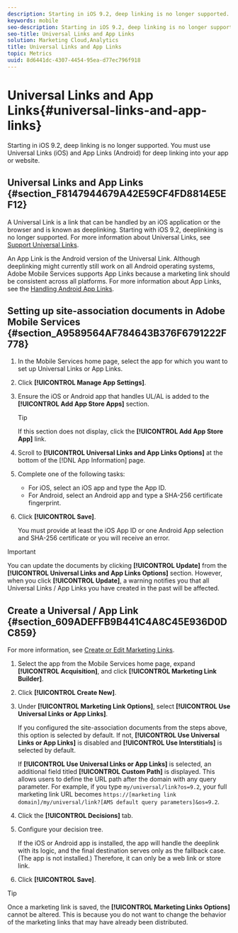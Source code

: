 ```yaml
---
description: Starting in iOS 9.2, deep linking is no longer supported. You must use Universal Links (iOS) and App Links (Android) for deep linking into your app or website.
keywords: mobile
seo-description: Starting in iOS 9.2, deep linking is no longer supported. You must use Universal Links (iOS) and App Links (Android) for deep linking into your app or website.
seo-title: Universal Links and App Links
solution: Marketing Cloud,Analytics
title: Universal Links and App Links
topic: Metrics
uuid: 8d6441dc-4307-4454-95ea-d77ec796f918
---
```


# Universal Links and App Links{#universal-links-and-app-links}

Starting in iOS 9.2, deep linking is no longer supported. You must use Universal Links (iOS) and App Links (Android) for deep linking into your app or website.

## Universal Links and App Links {#section_F8147944679A42E59CF4FD8814E5EF12}

A Universal Link is a link that can be handled by an iOS application or the browser and is known as deeplinking. Starting with iOS 9.2, deeplinking is no longer supported. For more information about Universal Links, see [Support Universal Links](https://developer.apple.com/library/content/documentation/General/Conceptual/AppSearch/UniversalLinks.html).

An App Link is the Android version of the Universal Link. Although deeplinking might currently still work on all Android operating systems, Adobe Mobile Services supports App Links because a marketing link should be consistent across all platforms. For more information about App Links, see the [Handling Android App Links](https://developer.android.com/training/app-links/index.html).

## Setting up site-association documents in Adobe Mobile Services {#section_A9589564AF784643B376F6791222F778}

1. In the Mobile Services home page, select the app for which you want to set up Universal Links or App Links. 
1. Click **[!UICONTROL Manage App Settings]**. 
1. Ensure the iOS or Android app that handles UL/AL is added to the **[!UICONTROL Add App Store Apps]** section.

   >[!TIP]
   >
   >If this section does not display, click the **[!UICONTROL Add App Store App]** link.

1. Scroll to **[!UICONTROL Universal Links and App Links Options]** at the bottom of the [!DNL App Information] page. 

1. Complete one of the following tasks:

    * For iOS, select an iOS app and type the App ID. 
    * For Android, select an Android app and type a SHA-256 certificate fingerprint.

1. Click **[!UICONTROL Save]**.

   You must provide at least the iOS App ID or one Android App selection and SHA-256 certificate or you will receive an error.

>[!IMPORTANT]
>
>You can update the documents by clicking **[!UICONTROL Update]** from the **[!UICONTROL Universal Links and App Links Options]** section. However, when you click **[!UICONTROL Update]**, a warning notifies you that all Universal Links / App Links you have created in the past will be affected.

## Create a Universal / App Link {#section_609ADEFFB9B441C4A8C45E936D0DC859}

For more information, see [Create or Edit Marketing Links](../../acquisition-main/c-marketing-links-builder/t-create-edit-adobe-links/t-create-edit-adobe-links.md#task_154A125591904CA598DF9391A44C081C).

1. Select the app from the Mobile Services home page, expand **[!UICONTROL Acquisition]**, and click **[!UICONTROL Marketing Link Builder]**. 
1. Click **[!UICONTROL Create New]**. 
1. Under **[!UICONTROL Marketing Link Options]**, select **[!UICONTROL Use Universal Links or App Links]**.

   If you configured the site-association documents from the steps above, this option is selected by default. If not, **[!UICONTROL Use Universal Links or App Links]** is disabled and **[!UICONTROL Use Interstitials]** is selected by default.

   If **[!UICONTROL Use Universal Links or App Links]** is selected, an additional field titled **[!UICONTROL Custom Path]** is displayed. This allows users to define the URL path after the domain with any query parameter. For example, if you type `my/universal/link?os=9.2`, your full marketing link URL becomes `https://[marketing link domain]/my/universal/link?[AMS default query parameters]&os=9.2`. 

1. Click the **[!UICONTROL Decisions]** tab. 
1. Configure your decision tree.

   If the iOS or Android app is installed, the app will handle the deeplink with its logic, and the final destination serves only as the fallback case. (The app is not installed.) Therefore, it can only be a web link or store link. 

1. Click **[!UICONTROL Save]**.

>[!TIP]
>
>Once a marketing link is saved, the **[!UICONTROL Marketing Links Options]** cannot be altered. This is because you do not want to change the behavior of the marketing links that may have already been distributed.

